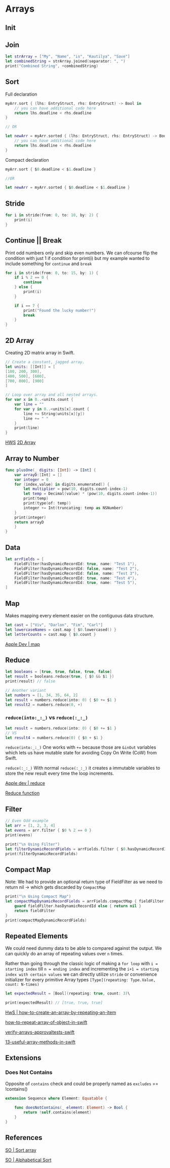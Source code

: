 # Arrays


## Init



## Join

```swift
let strArray = ["My", "Name", "is", "Kautilya", "Save"]
let combinedString = strArray.joined(separator: ", ")
print("Combined String", +combinedString)
```


## Sort

Full declaration
```swift
myArr.sort { (lhs: EntryStruct, rhs: EntryStruct) -> Bool in
    // you can have additional code here
    return lhs.deadline < rhs.deadline
}

// OR

let newArr = myArr.sorted { (lhs: EntryStruct, rhs: EntryStruct) -> Bool in
    // you can have additional code here
    return lhs.deadline < rhs.deadline
}
```

Compact declaration

```swift
myArr.sort { $0.deadline < $1.deadline }

//OR

let newArr = myArr.sorted { $0.deadline < $1.deadline }
```

## Stride

```swift
for i in stride(from: 0, to: 10, by: 2) {
    print(i)
}
```

## Continue || Break

Print odd numbers only and skip even numbers. We can ofcourse flip the condition with just 1 if condition for print(i) but my example wanted to include something for `continue` and `break`
```swift
for i in stride(from: 0, to: 15, by: 1) {
	if i % 2 == 0 {
		continue
	} else {
		print(i)
	}

	if i == 7 {
		print("Found the lucky number!")
		break
	}
}
```

## 2D Array

Creating 2D matrix array in Swift.

```swift
// Create a constant, jagged array.
let units: [[Int]] = [
[100, 200, 300],
[400, 500], [600],
[700, 800], [900]
]

// Loop over array and all nested arrays.
for var x in 0..<units.count {
    var line = ""
    for var y in 0..<units[x].count {
        line += String(units[x][y])
        line += " "
    }
    print(line)
}
```

[HWS](https://www.hackingwithswift.com/example-code/arrays/how-do-you-create-multi-dimensional-arrays)
[2D Array](https://www.dotnetperls.com/2d-swift)

## Array to Number

```swift
func plusOne(_ digits: [Int]) -> [Int] {
    var arrayD:[Int] = []   
    var integer = 0
    for (index,value) in digits.enumerated() {
		let multiplier = pow(10, digits.count-index-1)
        let temp = Decimal(value) * (pow(10, digits.count-index-1))
        print(temp)
        print(type(of: temp))
        integer += Int(truncating: temp as NSNumber)
    }
    print(integer)
    return arrayD
    }
}
```

## Data

```swift
let arrFields = [
    FieldFilter(hasDynamicRecordId: true, name: "Test 1"),
    FieldFilter(hasDynamicRecordId: false, name: "Test 2"),
    FieldFilter(hasDynamicRecordId: false, name: "Test 3"),
    FieldFilter(hasDynamicRecordId: true, name: "Test 4"),
    FieldFilter(hasDynamicRecordId: true, name: "Test 5"),
]
```

## Map

Makes mapping every element easier on the contiguous data structure.

```swift
let cast = ["Viv", "Darlon", "Fim", "Carl"]
let lowercaseNames = cast.map { $0.lowercased() }
let letterCounts = cast.map { $0.count }
```

[Apple Dev | map](<https://developer.apple.com/documentation/swift/array/map(_:)-87c4d>)

## Reduce


```swift
let booleans = [true, true, false, true, false]
let result = booleans.reduce(true, { $0 && $1 })
print(result) // false

// Another variant 
let numbers = [1, 34, 35, 64, 2]
let result = numbers.reduce(into: 0) { $0 += $1 }
let result2 = numbers.reduce(0, +)
```

### `reduce(into:_:_)` vs `reduce(:_:_)`

```swift
let result = numbers.reduce(into: 0) { $0 += $1 }
// VS
let result4 = numbers.reduce(0) { $0 + $1 }
```
`reduce(into:_:_)`
One works with `+=` because those are `&inOut` variables which lets us have mutable state for avoiding Copy On Write (CoW) from Swift.

`reduce(:_:_)`
With normal `reduce(:_:_)` it creates a immutable variables to store the new result every time the loop increments.

[Apple dev | reduce](<https://developer.apple.com/documentation/swift/array/reduce(into:_:)>)

[Reduce function](https://medium.com/@lucianoalmeida1/a-little-bit-about-the-cool-reduce-in-swift-306edd9ceb57)


## Filter

```swift
// Even Odd example
let arr = [1, 2, 3, 4]
let evens = arr.filter { $0 % 2 == 0 }
print(evens)
```


```swift
print("\n Using Filter")
let filterDynamicRecordFields = arrFields.filter { $0.hasDynamicRecordId }
print(filterDynamicRecordFields)

```


## Compact Map

Note: We had to provide an optional return type of FieldFilter as we need to return nil -> which gets discarded by `CompactMap`

```swift
print("\n Using Compact Map")
let compactMapDynamicRecordFields = arrFields.compactMap { fieldFilter -> FieldFilter? in
    guard fieldFilter.hasDynamicRecordId else { return nil }
    return fieldFilter
}
print(compactMapDynamicRecordFields)
```

## Repeated Elements

We could need dummy data to be able to compared against the output. We can quickly do an array of repeating values over `n` times. 

Rather than going through the classic logic of making a `for loop` with `i = starting index` till `n = ending index` and incrementing the `i+1 = starting index with certain values` we can directly utilize `stride` or convenience initializer for every primitive Array types
`[Type](repeating: Type.Value, count: N-times)` 

```swift
let expectedResult = [Bool](repeating: true, count: 3)\

print(expectedResult) // [true, true, true]
```
[HwS | how-to-create-an-array-by-repeating-an-item](https://www.hackingwithswift.com/example-code/language/how-to-create-an-array-by-repeating-an-item)

[how-to-repeat-array-of-object-in-swift](https://onmyway133.com/posts/how-to-repeat-array-of-object-in-swift/)

[verify-arrays-approvaltests-swift](https://qualitycoding.org/verify-arrays-approvaltests-swift/)

[13-useful-array-methods-in-swift](https://betterprogramming.pub/13-useful-array-methods-in-swift-e169a78cba8d)

## Extensions

### Does Not Contains
Opposite of `contains` check and could be properly named as `excludes` == !contains()
```swift
extension Sequence where Element: Equatable {
    
    func doesNotContains(_ element: Element) -> Bool {
        return !self.contains(element)
    }
}
```


## References

[SO | Sort array](https://stackoverflow.com/questions/24781027/how-do-you-sort-an-array-of-structs-in-swift)

[SO | Alphabetical Sort](https://stackoverflow.com/questions/46750243/sort-struct-in-alphabetical-order-swift4)